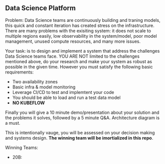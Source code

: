 Data Science Platform
-----
Problem: Data Science teams are continuously building and traning models, this quick and constant iteration has created stress on the infrastructure. There are many problems with the exisiting system: it does not scale to multiple regions easily, low observability in the system/model, poor model management, unused compute resources, and many more issues. 

Your task: is to design and implement a system that address the challenges Data Science teams face. YOU ARE NOT limited to the challenges mentioned above, do your research and make your system as robust as possible in the given time. However you must satisfy the following basic requirements:
- Two availability zones 
- Basic infra & model monitoring 
- Leverage CI/CD to test and implemtent your code
- You should be able to load and run a test data model
- **NO KUBEFLOW**

Finally you will give a 10 minute demo/presentation about your solution and the problems it solves, followed by a 5 minute Q&A. Architecture diagram is a must.

This is intentionally vauge, you will be assessed on your decision making and systems design. **The winning team will be imortialized in this repo**.


Winning Teams:
- 20B:
